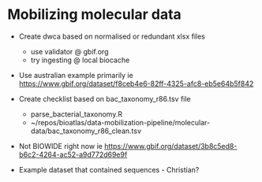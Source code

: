 # Mobilizing molecular data

- Create dwca based on normalised or redundant xlsx files
  - use validator @ gbif.org
  - try ingesting @ local biocache
  
- Use australian example primarily ie https://www.gbif.org/dataset/f8ceb4e6-82ff-4325-afc8-eb5e64b5f842

- Create checklist based on bac_taxonomy_r86.tsv file
  - parse_bacterial_taxonomy.R
  - ~/repos/bioatlas/data-mobilization-pipeline/molecular-data/bac_taxonomy_r86_clean.tsv

- Not BIOWIDE right now ie https://www.gbif.org/dataset/3b8c5ed8-b6c2-4264-ac52-a9d772d69e9f

- Example dataset that contained sequences - Christian?

